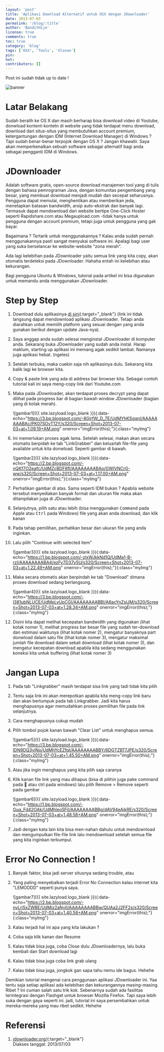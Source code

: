 ```yaml
---
layout: 'post'
title: 'Aplikasi Download Alternatif untuk OSX dengan JDownloader'
date: 2013-07-03
permalink: '/blog/:title'
author: 'BanditHijo'
license: true
comments: true
toc: true
category: 'blog'
tags: ['OSX', 'Tools', 'Ulasan']
pin:
hot:
contributors: []
---
```


<p class="notif-post">Post ini sudah tidak up to date !</p>

<img class="post-body-img" src="{{ site.lazyload.logo_blank_banner }}" data-echo="https://3.bp.blogspot.com/-Rwnz4BKPMJA/UdMVgTfGWeI/AAAAAAAABAM/8QDqK8DfU08/s1600/Default+Header+Template+Post+10.jpg" onerror="imgError(this);" alt="banner">

# Latar Belakang
Sudah beralih ke OS X dan masih berharap bisa download video di Youtube, donwload kontent-kontetn di website yang tidak terdapat menu download, download dari situs-situs yang membutuhkan account premium, ketergantungan dengan IDM (Internet Download Manager) di Windows ? Tapi sudah benar-benar terpojok dengan OS X ? Jangan khawatir. Saya akan memperkenalkan sebuah software sebagai alternatif bagi anda sebagai pengganti IDM di Windows.

# JDownloader
Adalah software gratis, open-source download manajemen tool yang di tulis dengan bahasa pemrograman Java, dengan komunitas pengembang yang besar, yang membuat download menjadi mudah dan secepat seharusnya. Pengguna dapat memulai, menghentikan atau memberikan jeda, menetapkan batasan bandwidth, arsip auto-ekstrak dan banyak lagi. Termasuk dapat mendownload dari website bertipe One-Click Hoster seperti Rapidshare.com atau Megaupload.com -tidak hanya untuk pengguna dengan account premium, tetapi juga untuk pengguna yang gak bayar.

Bagaimana ? Tertarik untuk menggunakannya ? Kalau anda sudah pernah menggunakannya pasti sangat menyukai software ini. Apalagi bagi user yang suka berselancar ke website-website "zona merah".

Ada lagi kelebihan pada JDownloader yaitu semua link yang kita copy, akan otomatis terdeteksi pada JDownloader. Hahaha entah ini kelebihan atau kekurangan.

Bagi pengguna Ubuntu & Windows, tutorial pada artikel ini bisa digunakan untuk memandu anda menggunakan JDownloader.

# Step by Step
1. Download dulu aplikasinya [di sini](http://jdownloader.org/download/index){:target="_blank"} (link ini tidak langsung dapat mendownload aplikasi JDownloader. Tetapi anda diarahkan untuk memilih platform yang sesuai dengan yang anda gunakan berikut dengan update Java-nya).

2. Saya anggap anda sudah selesai menginstal JDownloader di komputer anda. Sekarang buka JDownloader yang sudah anda instal. Harap maklum, starting up aplikasi ini memang agak sedikit lambat. Namanya juga aplikasi hebat. (ngeles)

3. Setelah terbuka, maka cuekin saja nih aplikasinya dulu. Sekarang kita balik lagi ke browser kita.

4. Copy & paste link yang ada di address bar browser kita. Sebagai contoh tutorial kali ini saya meng-copy link dari Youtube.com

5. Maka pada JDownloader, akan terdapat proses decrypt yang dapat dilihat pada progress bar di bagian bawah window JDownloader (bagian yang di kotak merah).

   ![gambar1]({{ site.lazyload.logo_blank }}){:data-echo="https://3.bp.blogspot.com/-8GjrfW_D_7E/UdMYhKSgqnI/AAAAAAAABAc/PK07SOvT12Y/s320/Screen+Shot+2013-07-03+at+1.09.19+AM.png" onerror="imgError(this);"}{:class="myImg"}

6. Ini memerlukan proses agak lama. Setelah selesai, makan akan secara otomatis berpidah ke tab "LinkGrabber" dan keluarlah file-file yang available untuk kita donwload. Seperti gambar di bawah.

   ![gambar2]({{ site.lazyload.logo_blank }}){:data-echo="https://2.bp.blogspot.com/-nQKf7O2eafc/UdMZcBDF8fI/AAAAAAAABAo/GWIVNCrG-ww/s320/Screen+Shot+2013-07-03+at+1.17.00+AM.png" onerror="imgError(this);"}{:class="myImg"}

7. Perhatikan gambar di atas. Sama seperti IDM bukan ? Apabila website tersebut menyediakan banyak format dan ukuran file maka akan ditampilakan juga di JDownloader.

8. Selanjutnya, pilih satu atau lebih (bisa menggunakan <kbd>Command</kbd> pada Apple atau <kbd>Ctrl</kbd> pada Windows) file yang akan anda download, dan klik kanan

9. Pada tahap pemilihan, perhatikan besar dan ukuran file yang anda inginkan.

10. Lalu pilih "Continue with selected item"

    ![gambar3]({{ site.lazyload.logo_blank }}){:data-echo="https://1.bp.blogspot.com/-zlxWJkkNd1Q/UdMa1-B-rzI/AAAAAAAABA4/ezFy7D37y5U/s320/Screen+Shot+2013-07-03+at+1.22.49+AM.png" onerror="imgError(this);"}{:class="myImg"}

11. Maka secara otomatis akan berpindah ke tab "Download" dimana proses download sedang berlangsung.

    ![gambar4]({{ site.lazyload.logo_blank }}){:data-echo="https://3.bp.blogspot.com/-I381ubNLUCE/UdMeLyUpCGI/AAAAAAAABBI/A6acYnZslJM/s320/Screen+Shot+2013-07-03+at+1.28.34+AM.png" onerror="imgError(this);"}{:class="myImg"}

12. Disini kita dapat melihat kecepatan bandwidth yang digunakan (lihat kotak nomer 1), melihat progress bar besar file yang sudah ter-download dan estimasi waktunya (lihat kotak nomer 2), mengatur banyaknya part donwload dalam satu file (lihat kotak nomer 3), mengatur maksimal jumlah file download dalam sekali download (lihat kotak nomer 3), dan mengatur kecepatan download apabila kita sedang menggunakan koneksi kita untuk buffering (lihat kotak nomer 3)

# Jangan Lupa
1. Pada tab "Linkgrabber" masih terdapat sisa link yang tadi tidak kita pilih

2. Tentu saja link ini akan merepotkan apabila kita meng-copy link baru dan akan bertumpuk pada tab Linkgrabber. Jadi kita harus menghapusnya agar memudahkan proses pemilihan file pada link selanjutnya.

3. Cara menghapusnya cukup mudah

4. Pilih tombol pojok kanan bawah "Clear List" untuk menghapus semua.

   ![gambar5]({{ site.lazyload.logo_blank }}){:data-echo="https://3.bp.blogspot.com/-IDN9DQ3ylNo/UdMhYcEZfqI/AAAAAAAABBY/6DGTZBT7JPE/s320/Screen+Shot+2013-07-03+at+1.45.50+AM.png" onerror="imgError(this);"}{:class="myImg"}

5. Atau jika ingin menghapus yang kita pilih saja caranya

6. Klik kanan file link yang mau dihapus (bisa di pilihin juga pake command pada  atau ctrl pada windows) lalu pilih Remove > Remove seperti pada gambar

   ![gambar6]({{ site.lazyload.logo_blank }}){:data-echo="https://1.bp.blogspot.com/-Guq_Fd42OAk/UdMhleo5FiI/AAAAAAAABBg/dAV94eAikRE/s320/Screen+Shot+2013-07-03+at+1.48.58+AM.png" onerror="imgError(this);"}{:class="myImg"}

7. Jadi dengan kata lain kita bisa men-nahan dahulu untuk mendownload dan mengumpulkan file-file link lalu mendownload setelah semua file yang kita inginkan terkumpul.

# Error No Connection !
1. Banyak faktor, bisa jadi server situsnya sedang trouble, atau

2. Yang paling menyebalkan terjadi Error No Connection kalau internet kita "LEMODDD" seperti punya saya.

   ![gambar7]({{ site.lazyload.logo_blank }}){:data-echo="https://2.bp.blogspot.com/-nvLri5xZWBE/UdMiz2aNyII/AAAAAAAABBw/QUAa2J2FF2s/s320/Screen+Shot+2013-07-03+at+1.40.58+AM.png" onerror="imgError(this);"}{:class="myImg"}

3. Kalau terjadi hal ini apa yang kita lakukan ?

4. Coba saja klik kanan dan Resume

5. Kalau tidak bisa juga, coba Close dulu JDownloadernya, lalu buka kembali dan Start download lagi

6. Kalau tidak bisa juga coba link grab ulang

7. Kalau tidak bisa juga, jongkok gan sapa tahu nemu ide bagus. Hehehe

Demikian tutorial mengenai cara penggunaan aplikasi JDownloader ini. Yaa tentu saja setiap aplikasi ada kelebihan dan kekurangannya masing-masing. Ribet ? Ini cuman salah satu trik kok. Sebenarnya sudah ada fasilitas terintegrasi dengan Flashget untuk browser Mozilla Firefox. Tapi saya lebih suka dengan gaya seperti ini. jadi, tutorial ini saya persembahkan untuk mereka-mereka yang mau ribet sedikit. Hehehe

# Referensi
1. [jdownloader.org/](http://jdownloader.org/){:target="_blank"}
<br>Diakses tanggal: 2013/07/03

